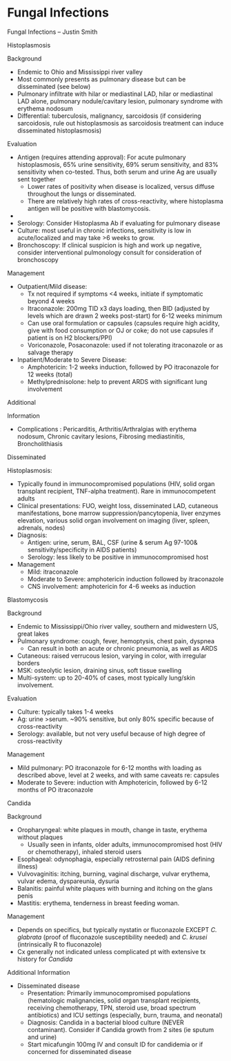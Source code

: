 # Fungal Infections
 
Fungal Infections – Justin Smith

Histoplasmosis

Background

-   Endemic to Ohio and Mississippi river valley
-   Most commonly presents as pulmonary disease but can be disseminated
    (see below)
-   Pulmonary infiltrate with hilar or mediastinal LAD, hilar or
    mediastinal LAD alone, pulmonary nodule/cavitary lesion, pulmonary
    syndrome with erythema nodosum
-   Differential: tuberculosis, malignancy, sarcoidosis (if considering
    sarcoidosis, rule out histoplasmosis as sarcoidosis treatment can
    induce disseminated histoplasmosis)

Evaluation

-   Antigen (requires attending approval): For acute pulmonary
    histoplasmosis, 65% urine sensitivity, 69% serum sensitivity, and
    83% sensitivity when co-tested. Thus, both serum and urine Ag are
    usually sent together
    -   Lower rates of positivity when disease is localized, versus
        diffuse throughout the lungs or disseminated.
    -   There are relatively high rates of cross-reactivity, where
        histoplasma antigen will be positive with blastomycosis.
-   
-   Serology: Consider Histoplasma Ab if evaluating for pulmonary
    disease
-   Culture: most useful in chronic infections, sensitivity is low in
    acute/localized and may take >6 weeks to grow.
-   Bronchoscopy: If clinical suspicion is high and work up negative,
    consider interventional pulmonology consult for consideration of
    bronchoscopy

Management

-   Outpatient/Mild disease:
    -   Tx not required if symptoms \<4 weeks, initiate if symptomatic
        beyond 4 weeks
    -   Itraconazole: 200mg TID x3 days loading, then BID (adjusted by
        levels which are drawn 2 weeks post-start) for 6-12 weeks
        minimum
    -   Can use oral formulation or capsules (capsules require high
        acidity, give with food consumption or OJ or coke; do not use
        capsules if patient is on H2 blockers/PPI)
    -   Voriconazole, Posaconazole: used if not tolerating itraconazole
        or as salvage therapy
-   Inpatient/Moderate to Severe Disease:
    -   Amphotericin: 1-2 weeks induction, followed by PO itraconazole
        for 12 weeks (total)
    -   Methylprednisolone: help to prevent ARDS with significant lung
        involvement

Additional

Information

-   Complications
    :
    Pericarditis, Arthritis/Arthralgias with erythema nodosum, Chronic
    cavitary lesions, Fibrosing mediastinitis, Broncholithiasis

Disseminated

Histoplasmosis:

-   Typically found in immunocompromised populations (HIV, solid organ
    transplant recipient, TNF-alpha treatment). Rare in immunocompetent
    adults
-   Clinical presentations: FUO, weight loss, disseminated LAD,
    cutaneous manifestations, bone marrow suppression/pancytopenia,
    liver enzymes elevation, various solid organ involvement on imaging
    (liver, spleen, adrenals, nodes)
-   Diagnosis:
    -   Antigen: urine, serum, BAL, CSF (urine & serum Ag 97-100&
        sensitivity/specificity in AIDS patients)
    -   Serology: less likely to be positive in immunocompromised host
-   Management
    -   Mild: itraconazole
    -   Moderate to Severe: amphotericin induction followed by
        itraconazole
    -   CNS involvement: amphotericin for 4-6 weeks as induction

Blastomycosis

Background

-   Endemic to Mississippi/Ohio river valley, southern and midwestern
    US, great lakes
-   Pulmonary syndrome: cough, fever, hemoptysis, chest pain, dyspnea
    -   Can result in both an acute or chronic pneumonia, as well as
        ARDS
-   Cutaneous: raised verrucous lesion, varying in color, with irregular
    borders
-   MSK: osteolytic lesion, draining sinus, soft tissue swelling
-   Multi-system: up to 20-40% of cases, most typically lung/skin
    involvement.

Evaluation

-   Culture: typically takes 1-4 weeks
-   Ag: urine >serum. \~90% sensitive, but only 80% specific because of
    cross-reactivity
-   Serology: available, but not very useful because of high degree of
    cross-reactivity

Management

-   Mild pulmonary: PO itraconazole for 6-12 months with loading as
    described above, level at 2 weeks, and with same caveats re:
    capsules
-   Moderate to Severe: induction with Amphotericin, followed by 6-12
    months of PO itraconazole

Candida

Background

-   Oropharyngeal: white plaques in mouth, change in taste, erythema
    without plaques
    -   Usually seen in infants, older adults, immunocompromised host
        (HIV or chemotherapy), inhaled steroid users
-   Esophageal: odynophagia, especially retrosternal pain (AIDS defining
    illness)
-   Vulvovaginitis: itching, burning, vaginal discharge, vulvar
    erythema, vulvar edema, dyspareunia, dysuria
-   Balanitis: painful white plaques with burning and itching on the
    glans penis
-   Mastitis: erythema, tenderness in breast feeding woman.

Management

-   Depends on specifics, but typically nystatin or fluconazole EXCEPT
    *C. glabrata* (proof of fluconazole susceptibility needed) and *C.
    krusei* (intrinsically R to fluconazole)
-   Cx generally not indicated unless complicated pt with extensive tx
    history for *Candida*

Additional Information

-   Disseminated
    disease
    -   Presentation: Primarily immunocompromised populations
        (hematologic malignancies, solid organ transplant recipients,
        receiving chemotherapy, TPN, steroid use, broad spectrum
        antibiotics) and ICU settings (especially, burn, trauma, and
        neonatal)
    -   Diagnosis: Candida in a bacterial blood culture (NEVER
        contaminant). Consider if Candida growth from 2 sites (ie sputum
        and urine)
    -   Start micafungin 100mg IV and consult ID for candidemia or if
        concerned for disseminated disease
